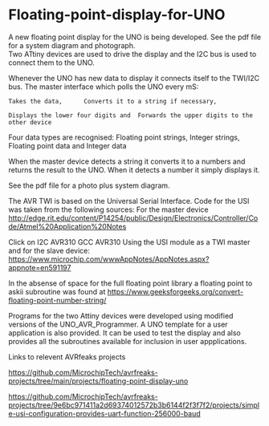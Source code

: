 # Floating-point-display-for-UNO
A new floating point display for the UNO is being developed.  See the pdf file for a system diagram and photograph.  
Two ATtiny devices are used to drive the display and the I2C bus is used to connect them to the UNO.

Whenever the UNO has new data to display it connects itself to the TWI/I2C bus.  The master interface which polls the UNO every mS:
	
	Takes the data,      Converts it to a string if necessary,     	
	
	Displays the lower four digits and  Forwards the upper digits to the other device 

Four data types are recognised:
	Floating point strings,      Integer strings,      Floating point data	     and Integer data

When the master device  detects a string it converts it to a numbers and returns the result to the UNO.  When it detects a number it simply displays it.

See the pdf file for a photo plus system diagram.

The AVR TWI is based on the Universal Serial Interface.  Code for the USI was taken from the following sources:
For the master device
http://edge.rit.edu/content/P14254/public/Design/Electronics/Controller/Code/Atmel%20Application%20Notes

Click on	I2C	AVR310	GCC	AVR310 Using the USI module as a TWI master
and for the slave device:
https://www.microchip.com/wwwAppNotes/AppNotes.aspx?appnote=en591197

In the absense of space for the full floating point library a floating point to askii subroutine was found at 
https://www.geeksforgeeks.org/convert-floating-point-number-string/

Programs for the two Attiny devices were developed using modified versions of the UNO_AVR_Programmer.
A UNO template for a user application is also provided.  It can be used to test the display and also provides all the 
subroutines available for inclusion in user appplications.


Links to relevent AVRfeaks projects


https://github.com/MicrochipTech/avrfreaks-projects/tree/main/projects/floating-point-display-uno

https://github.com/MicrochipTech/avrfreaks-projects/tree/9e6bc971411a2d69374012572b3b6144f2f3f7f2/projects/simple-usi-configuration-provides-uart-function-256000-baud





